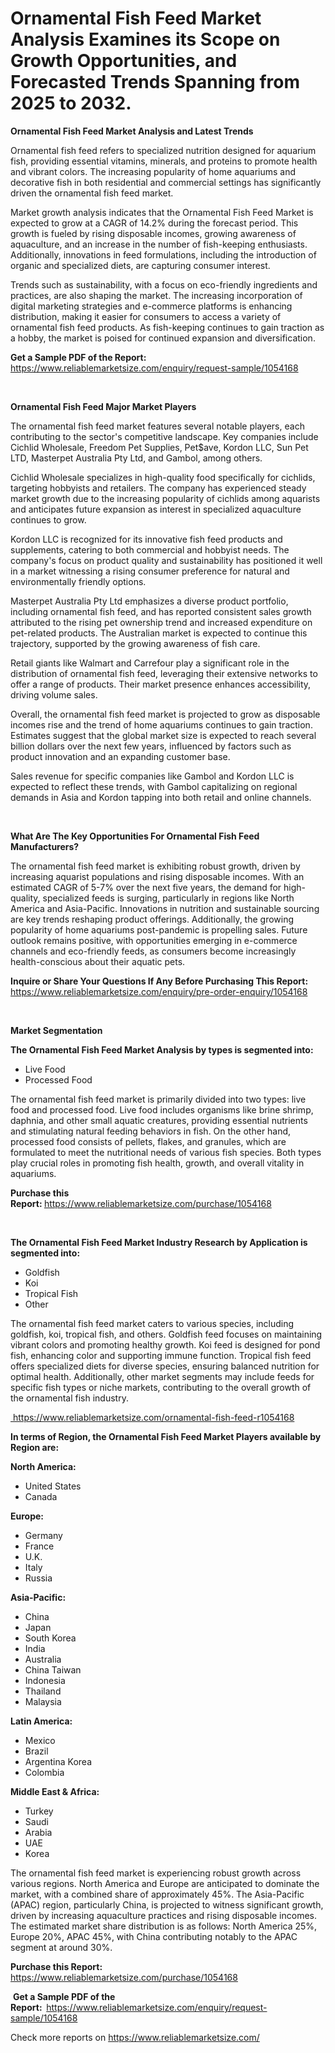 <p><h1>Ornamental Fish Feed Market Analysis Examines its Scope on Growth Opportunities, and Forecasted Trends Spanning from 2025 to 2032.</h1></p><p><strong>Ornamental Fish Feed Market Analysis and Latest Trends</strong></p>
<p><p>Ornamental fish feed refers to specialized nutrition designed for aquarium fish, providing essential vitamins, minerals, and proteins to promote health and vibrant colors. The increasing popularity of home aquariums and decorative fish in both residential and commercial settings has significantly driven the ornamental fish feed market. </p><p>Market growth analysis indicates that the Ornamental Fish Feed Market is expected to grow at a CAGR of 14.2% during the forecast period. This growth is fueled by rising disposable incomes, growing awareness of aquaculture, and an increase in the number of fish-keeping enthusiasts. Additionally, innovations in feed formulations, including the introduction of organic and specialized diets, are capturing consumer interest. </p><p>Trends such as sustainability, with a focus on eco-friendly ingredients and practices, are also shaping the market. The increasing incorporation of digital marketing strategies and e-commerce platforms is enhancing distribution, making it easier for consumers to access a variety of ornamental fish feed products. As fish-keeping continues to gain traction as a hobby, the market is poised for continued expansion and diversification.</p></p>
<p><strong>Get a Sample PDF of the Report:&nbsp;</strong> <a href="https://www.reliablemarketsize.com/enquiry/request-sample/1054168?utm_campaign=3226&utm_medium=2&utm_source=Github&utm_content=ia&utm_term=30032025&utm_id=ornamental-fish-feed">https://www.reliablemarketsize.com/enquiry/request-sample/1054168</a></p>
<p>&nbsp;</p>
<p><strong>Ornamental Fish Feed Major Market Players</strong></p>
<p><p>The ornamental fish feed market features several notable players, each contributing to the sector's competitive landscape. Key companies include Cichlid Wholesale, Freedom Pet Supplies, Pet$ave, Kordon LLC, Sun Pet LTD, Masterpet Australia Pty Ltd, and Gambol, among others.</p><p>Cichlid Wholesale specializes in high-quality food specifically for cichlids, targeting hobbyists and retailers. The company has experienced steady market growth due to the increasing popularity of cichlids among aquarists and anticipates future expansion as interest in specialized aquaculture continues to grow.</p><p>Kordon LLC is recognized for its innovative fish feed products and supplements, catering to both commercial and hobbyist needs. The company's focus on product quality and sustainability has positioned it well in a market witnessing a rising consumer preference for natural and environmentally friendly options. </p><p>Masterpet Australia Pty Ltd emphasizes a diverse product portfolio, including ornamental fish feed, and has reported consistent sales growth attributed to the rising pet ownership trend and increased expenditure on pet-related products. The Australian market is expected to continue this trajectory, supported by the growing awareness of fish care.</p><p>Retail giants like Walmart and Carrefour play a significant role in the distribution of ornamental fish feed, leveraging their extensive networks to offer a range of products. Their market presence enhances accessibility, driving volume sales.</p><p>Overall, the ornamental fish feed market is projected to grow as disposable incomes rise and the trend of home aquariums continues to gain traction. Estimates suggest that the global market size is expected to reach several billion dollars over the next few years, influenced by factors such as product innovation and an expanding customer base.</p><p>Sales revenue for specific companies like Gambol and Kordon LLC is expected to reflect these trends, with Gambol capitalizing on regional demands in Asia and Kordon tapping into both retail and online channels.</p></p>
<p>&nbsp;</p>
<p><strong>What Are The Key Opportunities For Ornamental Fish Feed Manufacturers?</strong></p>
<p><p>The ornamental fish feed market is exhibiting robust growth, driven by increasing aquarist populations and rising disposable incomes. With an estimated CAGR of 5-7% over the next five years, the demand for high-quality, specialized feeds is surging, particularly in regions like North America and Asia-Pacific. Innovations in nutrition and sustainable sourcing are key trends reshaping product offerings. Additionally, the growing popularity of home aquariums post-pandemic is propelling sales. Future outlook remains positive, with opportunities emerging in e-commerce channels and eco-friendly feeds, as consumers become increasingly health-conscious about their aquatic pets.</p></p>
<p><strong>Inquire or Share Your Questions If Any Before Purchasing This Report:</strong> <a href="https://www.reliablemarketsize.com/enquiry/pre-order-enquiry/1054168?utm_campaign=3226&utm_medium=2&utm_source=Github&utm_content=ia&utm_term=30032025&utm_id=ornamental-fish-feed">https://www.reliablemarketsize.com/enquiry/pre-order-enquiry/1054168</a></p>
<p>&nbsp;</p>
<p><strong>Market Segmentation</strong></p>
<p><strong>The Ornamental Fish Feed Market Analysis by types is segmented into:</strong></p>
<p><ul><li>Live Food</li><li>Processed Food</li></ul></p>
<p><p>The ornamental fish feed market is primarily divided into two types: live food and processed food. Live food includes organisms like brine shrimp, daphnia, and other small aquatic creatures, providing essential nutrients and stimulating natural feeding behaviors in fish. On the other hand, processed food consists of pellets, flakes, and granules, which are formulated to meet the nutritional needs of various fish species. Both types play crucial roles in promoting fish health, growth, and overall vitality in aquariums.</p></p>
<p><strong>Purchase this Report:&nbsp;</strong><a href="https://www.reliablemarketsize.com/purchase/1054168?utm_campaign=3226&utm_medium=2&utm_source=Github&utm_content=ia&utm_term=30032025&utm_id=ornamental-fish-feed">https://www.reliablemarketsize.com/purchase/1054168</a></p>
<p>&nbsp;</p>
<p><strong>The Ornamental Fish Feed Market Industry Research by Application is segmented into:</strong></p>
<p><ul><li>Goldfish</li><li>Koi</li><li>Tropical Fish</li><li>Other</li></ul></p>
<p><p>The ornamental fish feed market caters to various species, including goldfish, koi, tropical fish, and others. Goldfish feed focuses on maintaining vibrant colors and promoting healthy growth. Koi feed is designed for pond fish, enhancing color and supporting immune function. Tropical fish feed offers specialized diets for diverse species, ensuring balanced nutrition for optimal health. Additionally, other market segments may include feeds for specific fish types or niche markets, contributing to the overall growth of the ornamental fish industry.</p></p>
<p><a href="https://www.reliablemarketsize.com/ornamental-fish-feed-r1054168?utm_campaign=3226&utm_medium=2&utm_source=Github&utm_content=ia&utm_term=30032025&utm_id=ornamental-fish-feed">&nbsp;https://www.reliablemarketsize.com/ornamental-fish-feed-r1054168</a></p>
<p><strong>In terms of Region, the Ornamental Fish Feed Market Players available by Region are:</strong></p>
<p>
    <p> <strong> North America: </strong>
        <ul>
            <li>United States</li>
            <li>Canada</li>
        </ul>
        </p> 
    <p> <strong> Europe: </strong>
        <ul>
            <li>Germany</li>
            <li>France</li>
            <li>U.K.</li>
            <li>Italy</li>
            <li>Russia</li>
        </ul>
        </p> 
    <p> <strong> Asia-Pacific: </strong>
        <ul>
            <li>China</li>
            <li>Japan</li>
            <li>South Korea</li>
            <li>India</li>
            <li>Australia</li>
            <li>China Taiwan</li>
            <li>Indonesia</li>
            <li>Thailand</li>
            <li>Malaysia</li>
        </ul>
        </p> 
    <p> <strong> Latin America: </strong>
        <ul>
            <li>Mexico</li>
            <li>Brazil</li>
            <li>Argentina Korea</li>
            <li>Colombia</li>
        </ul>
        </p> 
    <p> <strong> Middle East & Africa: </strong>
        <ul>
            <li>Turkey</li>
            <li>Saudi</li>
            <li>Arabia</li>
            <li>UAE</li>
            <li>Korea</li>
        </ul>
    </p>
    </p>
<p><p>The ornamental fish feed market is experiencing robust growth across various regions. North America and Europe are anticipated to dominate the market, with a combined share of approximately 45%. The Asia-Pacific (APAC) region, particularly China, is projected to witness significant growth, driven by increasing aquaculture practices and rising disposable incomes. The estimated market share distribution is as follows: North America 25%, Europe 20%, APAC 45%, with China contributing notably to the APAC segment at around 30%.</p></p>
<p><strong>Purchase this Report: </strong><a href="https://www.reliablemarketsize.com/purchase/1054168?utm_campaign=3226&utm_medium=2&utm_source=Github&utm_content=ia&utm_term=30032025&utm_id=ornamental-fish-feed">https://www.reliablemarketsize.com/purchase/1054168</a></p>
<p>&nbsp;<strong>Get a Sample PDF of the Report:&nbsp;&nbsp;</strong><a href="https://www.reliablemarketsize.com/enquiry/request-sample/1054168?utm_campaign=3226&utm_medium=2&utm_source=Github&utm_content=ia&utm_term=30032025&utm_id=ornamental-fish-feed">https://www.reliablemarketsize.com/enquiry/request-sample/1054168</a></p>
<p><strong></strong></p>
<p>Check more reports on <a href="https://www.reliablemarketsize.com/?utm_campaign=3226&utm_medium=2&utm_source=Github&utm_content=ia&utm_term=30032025&utm_id=ornamental-fish-feed">https://www.reliablemarketsize.com/</a></p>